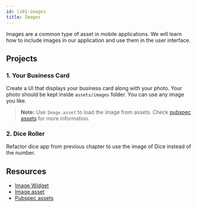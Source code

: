 ```yaml
---
id: ls01-images
title: Images
---
```


Images are a common type of asset in mobile applications. We will learn how to include images in our application and use them in the user interface.

## Projects

### 1. Your Business Card

Create a UI that displays your business card along with your photo. Your photo should be kept inside `assets/images` folder. You can use any image you like.

> **Note:** Use `Image.asset` to load the image from assets. Check [pubspec assets](https://flutter.dev/docs/development/ui/assets-and-images#declaring-assets) for more information.

### 2. Dice Roller

Refactor dice app from previous chapter to use the image of Dice instead of the number.

## Resources

- [Image Widget](https://api.flutter.dev/flutter/widgets/Image-class.html)
- [Image.asset](https://api.flutter.dev/flutter/widgets/Image/Image.asset.html)
- [Pubspec assets](https://flutter.dev/docs/development/ui/assets-and-images#declaring-assets)